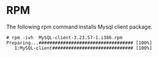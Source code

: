 # RPM

The following rpm command installs Mysql client package.
```
# rpm -ivh  MySQL-client-3.23.57-1.i386.rpm
Preparing...################################### [100%]
   1:MySQL-client############################## [100%]
```